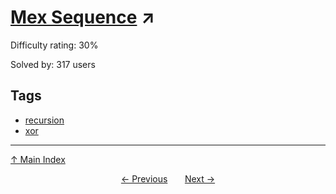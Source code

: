 # [Mex Sequence](https://projecteuler.net/problem=832) ↗️

Difficulty rating: 30%

Solved by: 317 users
## Tags

- [recursion](../tags/recursion.md)
- [xor](../tags/xor.md)



---

[↑ Main Index](../README.md)


<div align=center><a href='831.md'>← Previous</a> &nbsp;&nbsp; &nbsp;&nbsp;  <a href='833.md'>Next →</a></div>
